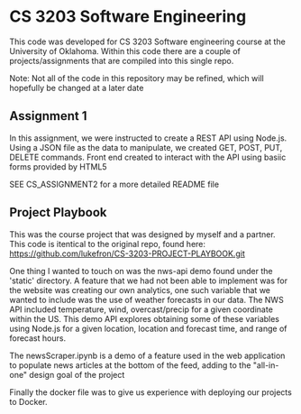 # CS 3203 Software Engineering 

This code was developed for CS 3203 Software engineering course at the University of Oklahoma. Within this code there are a couple of projects/assignments that are compiled into this single repo.

Note: Not all of the code in this repository may be refined, which will hopefully be changed at a later date

## Assignment 1

In this assignment, we were instructed to create a REST API using Node.js. Using a JSON file as the data to manipulate, we created GET, POST, PUT, DELETE commands. Front end created to interact with the API using basiic forms provided by HTML5

SEE CS_ASSIGNMENT2 for a more detailed README file

## Project Playbook

This was the course project that was designed by myself and a partner. This code is itentical to the original repo, found here:
https://github.com/lukefron/CS-3203-PROJECT-PLAYBOOK.git

One thing I wanted to touch on was the nws-api demo found under the 'static' directory. A feature that we had not been able to implement was for the website was creating our own analytics, one such variable that we wanted to include was the use of weather forecasts in our data. The NWS API included temperature, wind, overcast/precip for a given coordinate within the US. This demo API explores obtaining some of these variables using Node.js for a given location, location and forecast time, and range of forecast hours.

The newsScraper.ipynb is a demo of a feature used in the web application to populate news articles at the bottom of the feed, adding to the "all-in-one" design goal of the project

Finally the docker file was to give us experience with deploying our projects to Docker.
